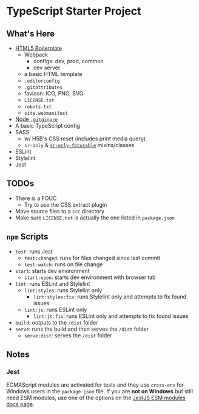 # TypeScript Starter Project

## What's Here

* [HTML5 Boilerplate](https://html5boilerplate.com/)
  * Webpack
    * configs: dev, prod, common
    * dev server
  * a basic HTML template
  * `.editorconfig`
  * `.gitattributes`
  * favicon: ICO, PNG, SVG
  * `LICENSE.txt`
  * `robots.txt`
  * `site.webmanifest`
* [Node `.gitginore`](https://github.com/github/gitignore/blob/main/Node.gitignore)
* A basic TypeScript config
* SASS
  * w/ H5B's CSS reset (includes print media query)
  * `sr-only` & [`sr-only-focusable`](https://gist.github.com/ffoodd/000b59f431e3e64e4ce1a24d5bb36034) mixins/classes
* ESLint
* Stylelint
* Jest

## TODOs

* There is a FOUC
  * Try to use the CSS extract plugin
* Move source files to a `src` directory
* Make sure `LICENSE.txt` is actually the one listed in `package.json`

## `npm` Scripts

* `test`: runs Jest
  * `test:changed`: runs for files changed since last commit
  * `test:watch`: runs on file change
* `start`: starts dev environment
  * `start:open`: starts dev environment with browser tab
* `lint`: runs ESLint and Stylelint
  * `lint:styles`: runs Stylelint only
    * `lint:styles:fix`: runs Stylelint only and attempts to fix found issues
  * `lint:js`: runs ESLint only
    * `lint:js:fix`: runs ESLint only and attempts to fix found issues
* `build`: outputs to the `/dist` folder
* `serve`: runs the build and then serves the `/dist` folder
  * `serve:dist`: serves the `/dist` folder

## Notes

### Jest

ECMAScript modules are activated for tests and they use `cross-env` for Windows users in the `package.json` file. If you are **not on Windows** but still need ESM modules, use one of the options on the [JestJS ESM modules docs page](https://jestjs.io/docs/ecmascript-modules).
